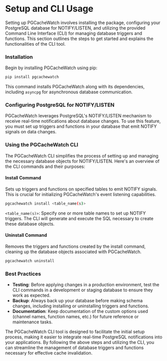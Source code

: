 # Setup and CLI Usage

Setting up PGCacheWatch involves installing the package, configuring your PostgreSQL database for NOTIFY/LISTEN, and utilizing the provided Command Line Interface (CLI) for managing database triggers and functions. This section outlines the steps to get started and explains the functionalities of the CLI tool.

### Installation

Begin by installing PGCacheWatch using pip:

```bash
pip install pgcachewatch
```

This command installs PGCacheWatch along with its dependencies, including `asyncpg` for asynchronous database communication.

### Configuring PostgreSQL for NOTIFY/LISTEN

PGCacheWatch leverages PostgreSQL's NOTIFY/LISTEN mechanism to receive real-time notifications about database changes. To use this feature, you must set up triggers and functions in your database that emit NOTIFY signals on data changes. 

### Using the PGCacheWatch CLI

The PGCacheWatch CLI simplifies the process of setting up and managing the necessary database objects for NOTIFY/LISTEN. Here's an overview of the CLI commands and their purposes:

#### Install Command
Sets up triggers and functions on specified tables to emit NOTIFY signals. This is crucial for initializing PGCacheWatch's event listening capabilities.

```bash
pgcachewatch install <table_name(s)>
```
`<table_name(s)>`: Specify one or more table names to set up NOTIFY triggers. The CLI will generate and execute the SQL necessary to create these database objects.

#### Uninstall Command
Removes the triggers and functions created by the install command, cleaning up the database objects associated with PGCacheWatch.

```bash
pgcachewatch uninstall
```

### Best Practices

- **Testing**: Before applying changes in a production environment, test the CLI commands in a development or staging database to ensure they work as expected.
- **Backup**: Always back up your database before making schema changes, including installing or uninstalling triggers and functions.
- **Documentation**: Keep documentation of the custom options used (channel names, function names, etc.) for future reference or maintenance tasks.

The PGCacheWatch CLI tool is designed to facilitate the initial setup process, making it easier to integrate real-time PostgreSQL notifications into your applications. By following the above steps and utilizing the CLI, you can streamline the management of database triggers and functions necessary for effective cache invalidation.
